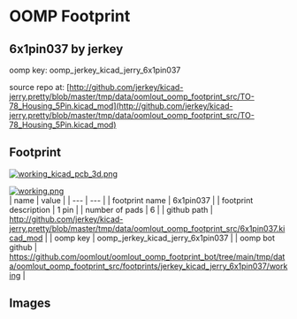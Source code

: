 # OOMP Footprint  
## 6x1pin037  by jerkey  
  
oomp key: oomp_jerkey_kicad_jerry_6x1pin037  
  
source repo at: [http://github.com/jerkey/kicad-jerry.pretty/blob/master/tmp/data/oomlout_oomp_footprint_src/TO-78_Housing_5Pin.kicad_mod](http://github.com/jerkey/kicad-jerry.pretty/blob/master/tmp/data/oomlout_oomp_footprint_src/TO-78_Housing_5Pin.kicad_mod)  
## Footprint  
  
[![working_kicad_pcb_3d.png](working_kicad_pcb_3d_600.png)](working_kicad_pcb_3d.png)  
  
[![working.png](working_600.png)](working.png)  
| name | value | 
| --- | --- | 
| footprint name | 6x1pin037 | 
| footprint description | 1 pin | 
| number of pads | 6 | 
| github path | http://github.com/jerkey/kicad-jerry.pretty/blob/master/tmp/data/oomlout_oomp_footprint_src/6x1pin037.kicad_mod | 
| oomp key | oomp_jerkey_kicad_jerry_6x1pin037 | 
| oomp bot github | https://github.com/oomlout/oomlout_oomp_footprint_bot/tree/main/tmp/data/oomlout_oomp_footprint_src/footprints/jerkey_kicad_jerry_6x1pin037/working | 
## Images  
